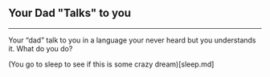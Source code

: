 ## Your Dad "Talks" to you
---

Your “dad” talk to you in a language your never heard but you understands it. What do you do?

(You go to sleep to see if this is some crazy dream)[sleep.md]
